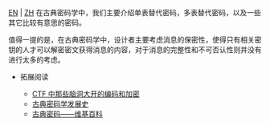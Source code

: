 [EN](./introduction.md) | [ZH](./introduction-zh.md)
在古典密码学中，我们主要介绍单表替代密码，多表替代密码，以及一些其它比较有意思的密码。

值得一提的是，在古典密码学中，设计者主要考虑消息的保密性，使得只有相关密钥的人才可以解密密文获得消息的内容，对于消息的完整性和不可否认性则并没有进行太多的考虑。

-   拓展阅读

    -   [CTF 中那些脑洞大开的编码和加密](http://www.tuicool.com/articles/2E3INnm)
    -   [古典密码学发展史](http://www.oscca.gov.cn/sca/zxfw/2017-04/24/content_1011709.shtml)
    -   [古典密码——维基百科](https://zh.wikipedia.org/wiki/%E5%8F%A4%E5%85%B8%E5%AF%86%E7%A2%BC)

